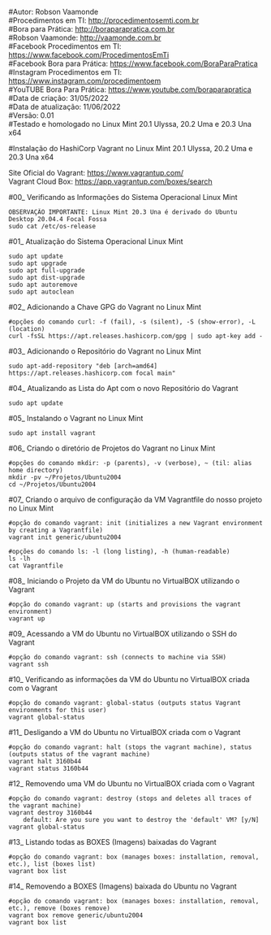 #Autor: Robson Vaamonde<br>
#Procedimentos em TI: http://procedimentosemti.com.br<br>
#Bora para Prática: http://boraparapratica.com.br<br>
#Robson Vaamonde: http://vaamonde.com.br<br>
#Facebook Procedimentos em TI: https://www.facebook.com/ProcedimentosEmTi<br>
#Facebook Bora para Prática: https://www.facebook.com/BoraParaPratica<br>
#Instagram Procedimentos em TI: https://www.instagram.com/procedimentoem<br>
#YouTUBE Bora Para Prática: https://www.youtube.com/boraparapratica<br>
#Data de criação: 31/05/2022<br>
#Data de atualização: 11/06/2022<br>
#Versão: 0.01<br>
#Testado e homologado no Linux Mint 20.1 Ulyssa, 20.2 Uma e 20.3 Una x64

#Instalação do HashiCorp Vagrant no Linux Mint 20.1 Ulyssa, 20.2 Uma e 20.3 Una x64

Site Oficial do Vagrant: https://www.vagrantup.com/<br>
Vagrant Cloud Box: https://app.vagrantup.com/boxes/search

#00_ Verificando as Informações do Sistema Operacional Linux Mint<br>

	OBSERVAÇÃO IMPORTANTE: Linux Mint 20.3 Una é derivado do Ubuntu Desktop 20.04.4 Focal Fossa
	sudo cat /etc/os-release

#01_ Atualização do Sistema Operacional Linux Mint<br>

	sudo apt update
	sudo apt upgrade
	sudo apt full-upgrade
	sudo apt dist-upgrade
	sudo apt autoremove
	sudo apt autoclean

#02_ Adicionando a Chave GPG do Vagrant no Linux Mint<br>

	#opções do comando curl: -f (fail), -s (silent), -S (show-error), -L (location)
	curl -fsSL https://apt.releases.hashicorp.com/gpg | sudo apt-key add -

#03_ Adicionando o Repositório do Vagrant no Linux Mint<br>

	sudo apt-add-repository "deb [arch=amd64] https://apt.releases.hashicorp.com focal main"

#04_ Atualizando as Lista do Apt com o novo Repositório do Vagrant<br>

	sudo apt update

#05_ Instalando o Vagrant no Linux Mint<br>

	sudo apt install vagrant

#06_ Criando o diretório de Projetos do Vagrant no Linux Mint<br>

	#opções do comando mkdir: -p (parents), -v (verbose), ~ (til: alias home directory)
	mkdir -pv ~/Projetos/Ubuntu2004
	cd ~/Projetos/Ubuntu2004

#07_ Criando o arquivo de configuração da VM Vagrantfile do nosso projeto no Linux Mint<br>

	#opção do comando vagrant: init (initializes a new Vagrant environment by creating a Vagrantfile)
	vagrant init generic/ubuntu2004
	
	#opções do comando ls: -l (long listing), -h (human-readable)
	ls -lh
	cat Vagrantfile

#08_ Iniciando o Projeto da VM do Ubuntu no VirtualBOX utilizando o Vagrant<br>

	#opção do comando vagrant: up (starts and provisions the vagrant environment)
	vagrant up

#09_ Acessando a VM do Ubuntu no VirtualBOX utilizando o SSH do Vagrant<br>

	#opção do comando vagrant: ssh (connects to machine via SSH)
	vagrant ssh

#10_ Verificando as informações da VM do Ubuntu no VirtualBOX criada com o Vagrant<br>

	#opção do comando vagrant: global-status (outputs status Vagrant environments for this user)
	vagrant global-status

#11_ Desligando a VM do Ubuntu no VirtualBOX criada com o Vagrant<br>

	#opção do comando vagrant: halt (stops the vagrant machine), status (outputs status of the vagrant machine)
	vagrant halt 3160b44
	vagrant status 3160b44

#12_ Removendo uma VM do Ubuntu no VirtualBOX criada com o Vagrant<br>

	#opção do comando vagrant: destroy (stops and deletes all traces of the vagrant machine)
	vagrant destroy 3160b44
		default: Are you sure you want to destroy the 'default' VM? [y/N]
	vagrant global-status

#13_ Listando todas as BOXES (Imagens) baixadas do Vagrant<br>

	#opção do comando vagrant: box (manages boxes: installation, removal, etc.), list (boxes list)
	vagrant box list

#14_ Removendo a BOXES (Imagens) baixada do Ubuntu no Vagrant<br>

	#opção do comando vagrant: box (manages boxes: installation, removal, etc.), remove (boxes remove)
	vagrant box remove generic/ubuntu2004
	vagrant box list